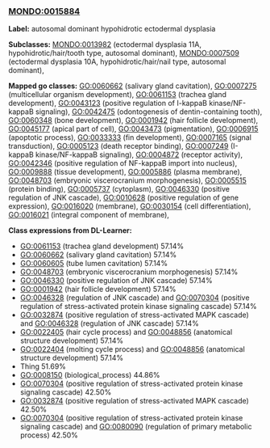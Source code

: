 
### [MONDO:0015884](http://purl.obolibrary.org/obo/MONDO_0015884)
**Label:** autosomal dominant hypohidrotic ectodermal dysplasia

**Subclasses:** [MONDO:0013982](http://purl.obolibrary.org/obo/MONDO_0013982) (ectodermal dysplasia 11A, hypohidrotic/hair/tooth type, autosomal dominant), [MONDO:0007509](http://purl.obolibrary.org/obo/MONDO_0007509) (ectodermal dysplasia 10A, hypohidrotic/hair/nail type, autosomal dominant), 

**Mapped go classes:** [GO:0060662](http://purl.obolibrary.org/obo/GO_0060662) (salivary gland cavitation), [GO:0007275](http://purl.obolibrary.org/obo/GO_0007275) (multicellular organism development), [GO:0061153](http://purl.obolibrary.org/obo/GO_0061153) (trachea gland development), [GO:0043123](http://purl.obolibrary.org/obo/GO_0043123) (positive regulation of I-kappaB kinase/NF-kappaB signaling), [GO:0042475](http://purl.obolibrary.org/obo/GO_0042475) (odontogenesis of dentin-containing tooth), [GO:0060348](http://purl.obolibrary.org/obo/GO_0060348) (bone development), [GO:0001942](http://purl.obolibrary.org/obo/GO_0001942) (hair follicle development), [GO:0045177](http://purl.obolibrary.org/obo/GO_0045177) (apical part of cell), [GO:0043473](http://purl.obolibrary.org/obo/GO_0043473) (pigmentation), [GO:0006915](http://purl.obolibrary.org/obo/GO_0006915) (apoptotic process), [GO:0033333](http://purl.obolibrary.org/obo/GO_0033333) (fin development), [GO:0007165](http://purl.obolibrary.org/obo/GO_0007165) (signal transduction), [GO:0005123](http://purl.obolibrary.org/obo/GO_0005123) (death receptor binding), [GO:0007249](http://purl.obolibrary.org/obo/GO_0007249) (I-kappaB kinase/NF-kappaB signaling), [GO:0004872](http://purl.obolibrary.org/obo/GO_0004872) (receptor activity), [GO:0042346](http://purl.obolibrary.org/obo/GO_0042346) (positive regulation of NF-kappaB import into nucleus), [GO:0009888](http://purl.obolibrary.org/obo/GO_0009888) (tissue development), [GO:0005886](http://purl.obolibrary.org/obo/GO_0005886) (plasma membrane), [GO:0048703](http://purl.obolibrary.org/obo/GO_0048703) (embryonic viscerocranium morphogenesis), [GO:0005515](http://purl.obolibrary.org/obo/GO_0005515) (protein binding), [GO:0005737](http://purl.obolibrary.org/obo/GO_0005737) (cytoplasm), [GO:0046330](http://purl.obolibrary.org/obo/GO_0046330) (positive regulation of JNK cascade), [GO:0010628](http://purl.obolibrary.org/obo/GO_0010628) (positive regulation of gene expression), [GO:0016020](http://purl.obolibrary.org/obo/GO_0016020) (membrane), [GO:0030154](http://purl.obolibrary.org/obo/GO_0030154) (cell differentiation), [GO:0016021](http://purl.obolibrary.org/obo/GO_0016021) (integral component of membrane), 

**Class expressions from DL-Learner:**

- [GO:0061153](http://purl.obolibrary.org/obo/GO_0061153) (trachea gland development) 57.14%
- [GO:0060662](http://purl.obolibrary.org/obo/GO_0060662) (salivary gland cavitation) 57.14%
- [GO:0060605](http://purl.obolibrary.org/obo/GO_0060605) (tube lumen cavitation) 57.14%
- [GO:0048703](http://purl.obolibrary.org/obo/GO_0048703) (embryonic viscerocranium morphogenesis) 57.14%
- [GO:0046330](http://purl.obolibrary.org/obo/GO_0046330) (positive regulation of JNK cascade) 57.14%
- [GO:0001942](http://purl.obolibrary.org/obo/GO_0001942) (hair follicle development) 57.14%
- [GO:0046328](http://purl.obolibrary.org/obo/GO_0046328) (regulation of JNK cascade) and [GO:0070304](http://purl.obolibrary.org/obo/GO_0070304) (positive regulation of stress-activated protein kinase signaling cascade) 57.14%
- [GO:0032874](http://purl.obolibrary.org/obo/GO_0032874) (positive regulation of stress-activated MAPK cascade) and [GO:0046328](http://purl.obolibrary.org/obo/GO_0046328) (regulation of JNK cascade) 57.14%
- [GO:0022405](http://purl.obolibrary.org/obo/GO_0022405) (hair cycle process) and [GO:0048856](http://purl.obolibrary.org/obo/GO_0048856) (anatomical structure development) 57.14%
- [GO:0022404](http://purl.obolibrary.org/obo/GO_0022404) (molting cycle process) and [GO:0048856](http://purl.obolibrary.org/obo/GO_0048856) (anatomical structure development) 57.14%
- Thing 51.69%
- [GO:0008150](http://purl.obolibrary.org/obo/GO_0008150) (biological_process) 44.86%
- [GO:0070304](http://purl.obolibrary.org/obo/GO_0070304) (positive regulation of stress-activated protein kinase signaling cascade) 42.50%
- [GO:0032874](http://purl.obolibrary.org/obo/GO_0032874) (positive regulation of stress-activated MAPK cascade) 42.50%
- [GO:0070304](http://purl.obolibrary.org/obo/GO_0070304) (positive regulation of stress-activated protein kinase signaling cascade) and [GO:0080090](http://purl.obolibrary.org/obo/GO_0080090) (regulation of primary metabolic process) 42.50%


